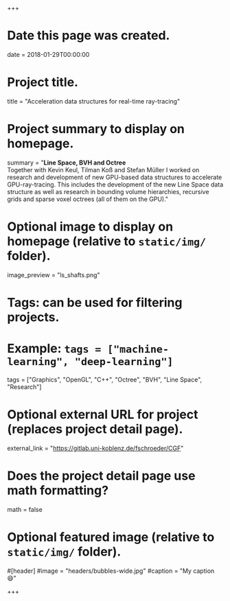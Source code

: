 +++
# Date this page was created.
date = 2018-01-29T00:00:00

# Project title.
title = "Acceleration data structures for real-time ray-tracing"

# Project summary to display on homepage.
summary = "<b>Line Space, BVH and Octree</b> <br>Together with Kevin Keul, Tilman Koß and Stefan Müller I worked on research and development of new GPU-based data structures to accelerate GPU-ray-tracing. This includes the development of the new Line Space data structure as well as research in bounding volume hierarchies, recursive grids and sparse voxel octrees (all of them on the GPU)."

# Optional image to display on homepage (relative to `static/img/` folder).
image_preview = "ls_shafts.png"

# Tags: can be used for filtering projects.
# Example: `tags = ["machine-learning", "deep-learning"]`
tags = ["Graphics", "OpenGL", "C++", "Octree", "BVH", "Line Space", "Research"]

# Optional external URL for project (replaces project detail page).
external_link = "https://gitlab.uni-koblenz.de/fschroeder/CGF"

# Does the project detail page use math formatting?
math = false

# Optional featured image (relative to `static/img/` folder).
#[header]
#image = "headers/bubbles-wide.jpg"
#caption = "My caption :smile:"

+++
